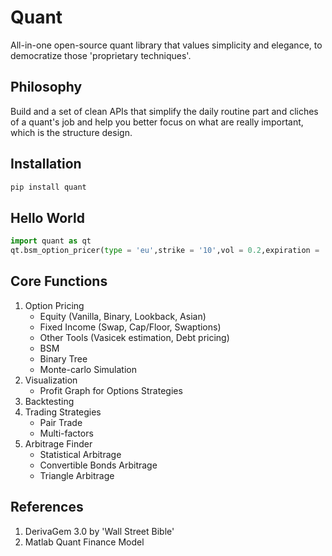 # Quant
All-in-one open-source quant library that values simplicity and elegance, to democratize those 'proprietary techniques'.

## Philosophy
Build and a set of clean APIs that simplify the daily routine part and cliches of a quant's job and help you better focus on what are really important, which is the structure design.

## Installation
```python
pip install quant
```

## Hello World
```python
import quant as qt
qt.bsm_option_pricer(type = 'eu',strike = '10',vol = 0.2,expiration = '365') - Needs Improvements
```

## Core Functions
1. Option Pricing
   - Equity (Vanilla, Binary, Lookback, Asian)
   - Fixed Income (Swap, Cap/Floor, Swaptions)
   - Other Tools (Vasicek estimation, Debt pricing)
   - BSM 
   - Binary Tree
   - Monte-carlo Simulation
2. Visualization
   - Profit Graph for Options Strategies
3. Backtesting
4. Trading Strategies
   - Pair Trade
   - Multi-factors
5. Arbitrage Finder
   - Statistical Arbitrage
   - Convertible Bonds Arbitrage
   - Triangle Arbitrage

## References
1. DerivaGem 3.0 by 'Wall Street Bible'
2. Matlab Quant Finance Model
